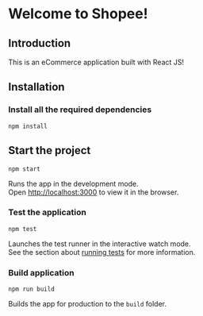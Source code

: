 # Welcome to Shopee!

## Introduction

This is an eCommerce application built with React JS!

## Installation

### Install all the required dependencies

```
npm install
```

## Start the project

```
npm start
```

Runs the app in the development mode.<br>
Open [http://localhost:3000](http://localhost:3000) to view it in the browser.

### Test the application

```
npm test
```

Launches the test runner in the interactive watch mode.<br>
See the section about [running tests](https://facebook.github.io/create-react-app/docs/running-tests) for more information.

### Build application

```
npm run build
```

Builds the app for production to the `build` folder.<br>